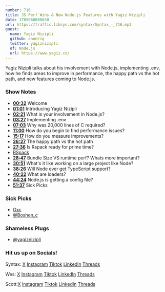 ```yaml
---
number: 716
title: JS Perf Wins & New Node.js Features with Yagiz Nizipli
date: 1705060800650
url: https://traffic.libsyn.com/syntax/Syntax_-_716.mp3
guest:
  name: Yagiz Nizipli
  github: anonrig
  twitter: yagiznizipli
  of: Node.js
  url: https://www.yagiz.co/
---
```


Yagiz Nizipli talks about his involvement with Node.js, implementing .env, how he finds areas to improve in performance, the happy path vs the hot path, and new features coming to Node.js.

### Show Notes

* **[00:32](#t=00:32)** Welcome
* **[01:01](#t=01:01)** Introducing Yagiz Nizipli
* **[02:21](#t=02:21)** What is your involvement in Node.js?
* **[03:27](#t=03:27)** Implementing .env
* **[07:03](#t=07:03)** Why was 20,000 lines of C required?
* **[11:00](#t=11:00)** How do you begin to find performance issues?
* **[15:17](#t=15:17)** How do you measure improvements?
* **[26:27](#t=26:27)** The happy path vs the hot path
* **[27:36](#t=27:36)** Is Rspack ready for prime time?
* [RSpack](https://www.rspack.dev/)
* **[28:47](#t=28:47)** Bundle Size VS runtime perf? Whats more important?
* **[30:51](#t=30:51)** What's it like working on a large project like Node?
* **[38:26](#t=38:26)** Will Node ever get TypeScript support?
* **[40:22](#t=40:22)** What are loaders?
* **[44:24](#t=44:24)** Node.js is getting a config file?
* **[51:37](#t=51:37)** Sick Picks

### Sick Picks

* [Oxc](https://oxc-project.github.io)
* [@Boshen_c](https://twitter.com/boshen_c)

### Shameless Plugs

* [@yagiznizipli](https://twitter.com/yagiznizipli)

### Hit us up on Socials!

Syntax: [X](https://twitter.com/syntaxfm) [Instagram](https://www.instagram.com/syntax_fm/) [Tiktok](https://www.tiktok.com/@syntaxfm) [LinkedIn](https://www.linkedin.com/company/96077407/admin/feed/posts/) [Threads](https://www.threads.net/@syntax_fm)

Wes: [X](https://twitter.com/wesbos) [Instagram](https://www.instagram.com/wesbos/) [Tiktok](https://www.tiktok.com/@wesbos) [LinkedIn](https://www.linkedin.com/in/wesbos/) [Threads](https://www.threads.net/@wesbos)

Scott:[X](https://twitter.com/stolinski) [Instagram](https://www.instagram.com/stolinski/) [Tiktok](https://www.tiktok.com/@stolinski) [LinkedIn](https://www.linkedin.com/in/stolinski/) [Threads](https://www.threads.net/@stolinski)
